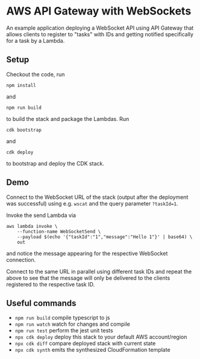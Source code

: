 # AWS API Gateway with WebSockets

An example application deploying a WebSocket API using API Gateway that allows clients to register to "tasks" with IDs and getting notified specifically for a task by a Lambda.

## Setup

Checkout the code, run

```npm install```

and

```npm run build```

to build the stack and package the Lambdas. Run

```cdk bootstrap```

and

```cdk deploy```

to bootstrap and deploy the CDK stack.

## Demo

Connect to the WebSocket URL of the stack (output after the deployment was successful) using e.g. `wscat` and the query
parameter `?taskId=1`.

Invoke the send Lambda via

```
aws lambda invoke \
    --function-name WebSocketSend \
    --payload $(echo '{"taskId":"1","message":"Hello 1"}' | base64) \
    out
```

and notice the message appearing for the respective WebSocket connection.

Connect to the same URL in parallel using different task IDs and repeat the above to see that the message will only be delivered to the clients registered to the respective task ID.

## Useful commands

* `npm run build`   compile typescript to js
* `npm run watch`   watch for changes and compile
* `npm run test`    perform the jest unit tests
* `npx cdk deploy`  deploy this stack to your default AWS account/region
* `npx cdk diff`    compare deployed stack with current state
* `npx cdk synth`   emits the synthesized CloudFormation template
